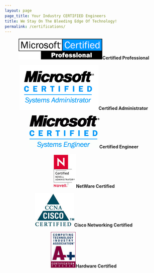 ```yaml
---
layout: page
page_title: Your Industry CERTIFIED Engineers
title: We Stay On The Bleeding Edge Of Technology!
permalink: /certifications/
---
```

<p></p>
<div class="noborder">
<table border="0" align="center">
  <tbody>
    <tr>
      <div align="center"><span class="inline middle"><img src="/files/images/MCP_0.bmp" alt="Certified Professional" title="Certified Professional"  class="image thumbnail" width="268" height="67" /><span class="caption" style="width: 266px;"><strong>Certified Professional</strong></span></span></p></div>
    </tr>
    <tr>
      <div align="center"><span class="inline middle"><img src="/files/images/MCSA.bmp" alt="Certified Administrator" title="Certified Administrator"  class="image thumbnail" width="252" height="144" /><span class="caption" style="width: 250px;"><strong>Certified Administrator</strong></span></span></p></div>
    </tr>
    <tr>
      <div align="center"><span class="inline middle"><img src="/files/images/MCSE_1.gif" alt="Certified Engineer" title="Certified Engineer"  class="image thumbnail" width="224" height="106" /><span class="caption" style="width: 222px;"><strong>Certified Engineer</strong></span></span></p></div>
    </tr>
    <tr>
      <div align="center"><span class="inline middle"><img src="/files/images/Novell.bmp" alt="NetWare Certified" title="NetWare Certified"  class="image thumbnail" width="74" height="109" /><span class="caption" style="width: 72px;"><strong>NetWare Certified</strong></span></span></p></div>
    </tr>
    <tr>
      <div align="center"><span class="inline middle"><img src="/files/images/CCNA_1.bmp" alt="Cisco Networking Certified" title="Cisco Networking Certified"  class="image thumbnail" width="125" height="107" /><span class="caption" style="width: 123px;"><strong>Cisco Networking Certified</strong></span></span></p></div>
    </tr>
    <tr>
      <div align="center"><span class="inline undefined"><img src="/files/images/CompTIA.bmp" alt="Hardware Certified" title="Hardware Certified"  class="image thumbnail" width="79" height="114" /><span class="caption" style="width: 77px;"><strong>Hardware Certified</strong></span></span> </div>
    </tr>
  </tbody>
</table>
</div>
